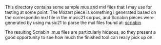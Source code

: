 This directory contains some sample mus and mxl files that I may use
for testing at some point.  The Mozart piece is something I generated
based on the correspondin mxl file in the music21 corpus, and Scriabin
pieces were generated by using music21 to parse the mxl files found
at: [scriabin](http://kern.ccarh.org/cgi-bin/ksdata?location=users/craig/classical/scriabin/op8&file=etude8-05.krn&format=info "scriabin")

The resulting Scriabin .mus files are particularly hideous, so they present
a good opportunity to see how much the finished tool can really pick up on.
